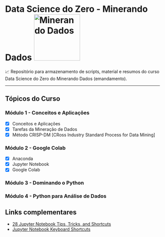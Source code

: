 # Data Science do Zero - Minerando Dados <a  href="https://minerandodados.com.br/"> <img src="https://minerandodados.com.br/wp-content/uploads/2019/06/Rob%C3%B4-Minerador_metade-final-1.png" title="Minerando Dados" class="center" width="150">  </a>

:chart_with_upwards_trend:
 Repositório para armazenamento de scripts, material e resumos do curso Data Science do Zero do Minerando Dados (emandamento).

 
-------

## Tópicos do Curso 

### Módulo 1 - Conceitos e Aplicações

- [x] Conceitos e Aplicações
- [x] Tarefas da Mineração de Dados 
- [x] Método CRISP-DM [CRoss Industry Standard Process for Data Mining]

### Módulo 2 - Google Colab 

- [x] Anaconda
- [x] Jupyter Notebook 
- [x] Google Colab 

### Módulo 3 - Dominando o Python

### Módulo 4 - Python para Análise de Dados

## Links complementares 

- [28 Jupyter Notebook Tips, Tricks, and Shortcuts](https://www.dataquest.io/blog/jupyter-notebook-tips-tricks-shortcuts/)
- [Jupyter Notebook Keyboard Shortcuts](https://www.cheatography.com/weidadeyue/cheat-sheets/jupyter-notebook/)
